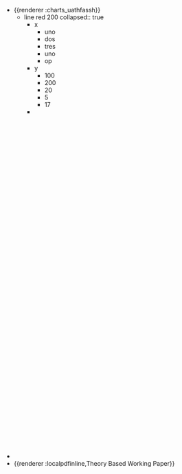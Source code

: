 - {{renderer :charts_uathfassh}}
	- line red 200
	  collapsed:: true
		- x
			- uno
			- dos
			- tres
			- uno
			- op
		- y
			- 100
			- 200
			- 20
			- 5
			- 17
		-
-
  <object data="G:/Mi unidad/Autosync/Logmy/NewLog/assets/Theory Based Working Paper " type="application/pdf" width="100%" height="800px"></object>
- {{renderer :localpdfinline,Theory Based Working Paper}}